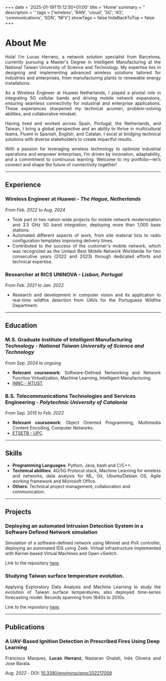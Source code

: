 +++
date = '2025-01-19T15:12:50+01:00'
title = 'Home'
summary = ''
description = ''
tags = ['wireless', 'RAN', 'cloud', '5G', '4G', 'communications', 'SDN', 'NFV']
showTags = false
hideBackToTop = false
+++

# About Me
<div style="text-align: justify;">
Hola! I’m Lucas Herranz, a network solution specialist from Barcelona, currently pursuing a Master's Degree in Intelligent Manufacturing at the National Taiwan University of Science and Technology. My expertise lies in designing and implementing advanced wireless solutions tailored for industries and enterprises, from manufacturing plants to renewable energy installations.

As a Wireless Engineer at Huawei Netherlands, I played a pivotal role in integrating 5G cellular bands and driving mobile network expansions, ensuring seamless connectivity for industrial and enterprise applications. These experiences sharpened my technical acumen, problem-solving abilities, and collaborative mindset.

Having lived and worked across Spain, Portugal, the Netherlands, and Taiwan, I bring a global perspective and an ability to thrive in multicultural teams. Fluent in Spanish, English, and Catalan, I excel at bridging technical solutions with diverse stakeholders to create impactful results.

With a passion for leveraging wireless technology to optimize industrial operations and empower enterprises, I’m driven by innovation, adaptability, and a commitment to continuous learning. Welcome to my portfolio—let’s connect and shape the future of connectivity together!
</div>

---------------------------------

## Experience
### Wireless Engineer at Huawei - *The Hague, Netherlands*
*From Feb. 2022 to Aug. 2024*
- <div style="text-align: justify;"> Took part in two nation-wide projects for mobile network modernization and 3.5 GHz 5G band integration, deploying more than 1,000 base stations.</div>
- <div style="text-align: justify;"> Automated different aspects of work, from site material lists to radio configuration templates improving delivery times.</div>
- <div style="text-align: justify;"> Contributed to the success of the customer's mobile network, which was recognized as the Umlaut Best Mobile Network Worldwide for two consecutive years (2022 and 2023) through dedicated efforts and technical expertise.</div>

### Researcher at RICS UNINOVA - *Lisbon, Portugal*
*From Feb. 2021 to Jan. 2022*
- <div style="text-align: justify;"> Research and development in computer vision and its application to real-time wildfire detection from UAVs for the Portuguese Wildfire Department.</div>

---------------------------------

## Education
### M.S. Graduate Institute of Intelligent Manufacturing Technology - *National Taiwan University of Science and Technology*
*From Sep. 2024 to ongoing*
- <div style="text-align: justify;"><b>Relevant coursework</b>: Software-Defined Networking and Network Function Virtualization, Machine Learning, Intelligent Manufacturing.</div>
- [INNC - NTUST](https://innc.ntust.edu.tw/p/412-1111-11470.php?Lang=en)

### B.S. Telecommunications Technologies and Services Engineering - *Polytechnic University of Catalonia*
*From Sep. 2015 to Feb. 2022*
- <div style="text-align: justify;"><b>Relevant coursework</b>: Object Oriented Programming, Multimedia Content Encoding, Computer Networks. </div>
- [ETSETB - UPC](https://telecos.upc.edu/en/)

----------------------------------

## Skills
- **Programming Languages**: Python, Java, bash and C/C++.
- <div style="text-align: justify;"><b>Technical abilities</b>: 4G/5G Protocol stack, Machine Learning for wireless and networks, data analysis for ML, Git, Ubuntu/Debian OS, Agile working framework and Microsoft Office. </div>
- **Others**: Technical project management, collaboration and communication.

----------------------------------

## Projects
### Deploying an automated Intrusion Detection System in a Software Defined Network simulation
<div style="text-align: justify;"> Simulation of a software-defined network using Mininet and PoX controller, deploying an automated IDS using Zeek. Virtual infrastructure implemented with Kernel-based Virtual Machines and Open vSwitch. </div>

Link to the repository [here](https://github.com/raidantimosquitos/sdn_ids).

### Studying Taiwan surface temperature evolution.
<div style="text-align: justify;"> Applying Exploratory Data Analysis and Machine Learning to study the evolution of Taiwan surface temperatures; also deployed time-series forecasting model. Records spanning from 1840s to 2010s. </div>

Link to the repository [here](https://github.com/raidantimosquitos/taiwan-surface-temperature).

-----------------------------------

## Publications
### A UAV-Based Ignition Detection in Prescribed Fires Using Deep Learning
<div style="text-align: justify;">Francisco Marques, <b>Lucas Herranz</b>, Nastaran Ghalati, Inês Oliveira and Jose Barata.</div>

*Aug. 2022* - DOI: [10.3390/environsciproc202217059](https://doi.org/10.3390/environsciproc2022017059)

